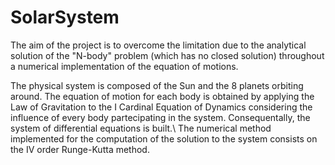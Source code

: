 # SolarSystem
The aim of the project is to overcome the limitation due to the 
analytical solution of the "N-body" problem (which has no closed solution)
throughout a numerical implementation of the equation of motions.

The physical system is composed of the Sun and the 8 planets orbiting around.
The equation of motion for each body is obtained by applying the Law of
Gravitation to the I Cardinal Equation of Dynamics considering the influence
of every body partecipating in the system.
Consequentally, the system of differential equations is built.\\
The numerical method implemented for the computation of the solution to the
system consists on the IV order Runge-Kutta method.

